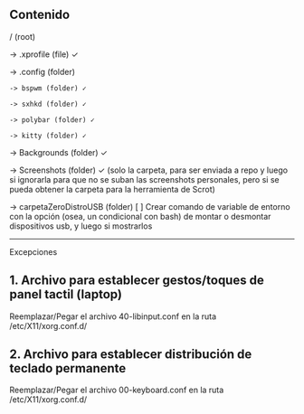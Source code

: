 
## Contenido

/ (root)

-> .xprofile (file) ✓

-> .config (folder)

    -> bspwm (folder) ✓

    -> sxhkd (folder) ✓

    -> polybar (folder) ✓

    -> kitty (folder) ✓

-> Backgrounds (folder) ✓

-> Screenshots (folder) ✓ (solo la carpeta, para ser enviada a repo y luego si ignorarla para que no se suban las screenshots personales, pero si se pueda obtener la carpeta para la herramienta de Scrot)

-> carpetaZeroDistroUSB (folder) [ ] Crear comando de variable de entorno con la opción (osea, un condicional con bash) de montar o desmontar dispositivos usb, y luego si mostrarlos

---

Excepciones
## 1. Archivo para establecer gestos/toques de panel tactil (laptop)

Reemplazar/Pegar el archivo 40-libinput.conf en la ruta /etc/X11/xorg.conf.d/

## 2. Archivo para establecer distribución de teclado permanente

Reemplazar/Pegar el archivo 00-keyboard.conf en la ruta /etc/X11/xorg.conf.d/
